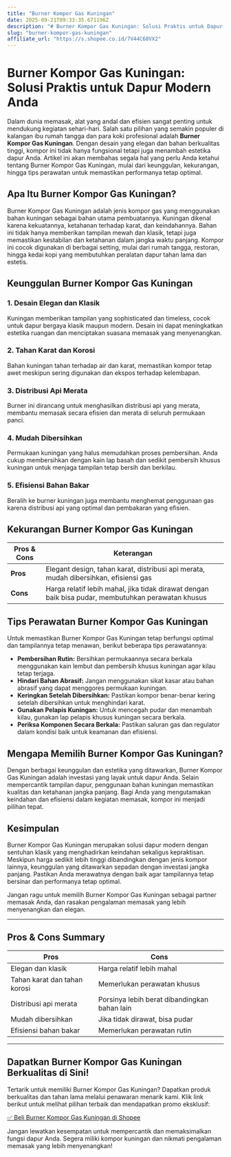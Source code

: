 ```yaml
---
title: "Burner Kompor Gas Kuningan"
date: 2025-09-21T09:33:35.671196Z
description: "# Burner Kompor Gas Kuningan: Solusi Praktis untuk Dapur Modern Anda..."
slug: "burner-kompor-gas-kuningan"
affiliate_url: "https://s.shopee.co.id/7V44C68VX2"
---
```

# Burner Kompor Gas Kuningan: Solusi Praktis untuk Dapur Modern Anda

Dalam dunia memasak, alat yang andal dan efisien sangat penting untuk mendukung kegiatan sehari-hari. Salah satu pilihan yang semakin populer di kalangan ibu rumah tangga dan para koki profesional adalah **Burner Kompor Gas Kuningan**. Dengan desain yang elegan dan bahan berkualitas tinggi, kompor ini tidak hanya fungsional tetapi juga menambah estetika dapur Anda. Artikel ini akan membahas segala hal yang perlu Anda ketahui tentang Burner Kompor Gas Kuningan, mulai dari keunggulan, kekurangan, hingga tips perawatan untuk memastikan performanya tetap optimal.

## Apa Itu Burner Kompor Gas Kuningan?

Burner Kompor Gas Kuningan adalah jenis kompor gas yang menggunakan bahan kuningan sebagai bahan utama pembuatannya. Kuningan dikenal karena kekuatannya, ketahanan terhadap karat, dan keindahannya. Bahan ini tidak hanya memberikan tampilan mewah dan klasik, tetapi juga memastikan kestabilan dan ketahanan dalam jangka waktu panjang. Kompor ini cocok digunakan di berbagai setting, mulai dari rumah tangga, restoran, hingga kedai kopi yang membutuhkan peralatan dapur tahan lama dan estetis.

## Keunggulan Burner Kompor Gas Kuningan

### 1. **Desain Elegan dan Klasik**
Kuningan memberikan tampilan yang sophisticated dan timeless, cocok untuk dapur bergaya klasik maupun modern. Desain ini dapat meningkatkan estetika ruangan dan menciptakan suasana memasak yang menyenangkan.

### 2. **Tahan Karat dan Korosi**
Bahan kuningan tahan terhadap air dan karat, memastikan kompor tetap awet meskipun sering digunakan dan ekspos terhadap kelembapan.

### 3. **Distribusi Api Merata**
Burner ini dirancang untuk menghasilkan distribusi api yang merata, membantu memasak secara efisien dan merata di seluruh permukaan panci.

### 4. **Mudah Dibersihkan**
Permukaan kuningan yang halus memudahkan proses pembersihan. Anda cukup membersihkan dengan kain lap basah dan sedikit pembersih khusus kuningan untuk menjaga tampilan tetap bersih dan berkilau.

### 5. **Efisiensi Bahan Bakar**
Beralih ke burner kuningan juga membantu menghemat penggunaan gas karena distribusi api yang optimal dan pembakaran yang efisien.

## Kekurangan Burner Kompor Gas Kuningan

| **Pros & Cons** | **Keterangan** |
|------------------|----------------|
| **Pros** | Elegant design, tahan karat, distribusi api merata, mudah dibersihkan, efisiensi gas |
| **Cons** | Harga relatif lebih mahal, jika tidak dirawat dengan baik bisa pudar, membutuhkan perawatan khusus |

## Tips Perawatan Burner Kompor Gas Kuningan

Untuk memastikan Burner Kompor Gas Kuningan tetap berfungsi optimal dan tampilannya tetap menawan, berikut beberapa tips perawatannya:

- **Pembersihan Rutin:** Bersihkan permukaannya secara berkala menggunakan kain lembut dan pembersih khusus kuningan agar kilau tetap terjaga.
- **Hindari Bahan Abrasif:** Jangan menggunakan sikat kasar atau bahan abrasif yang dapat menggores permukaan kuningan.
- **Keringkan Setelah Dibersihkan:** Pastikan kompor benar-benar kering setelah dibersihkan untuk menghindari karat.
- **Gunakan Pelapis Kuningan:** Untuk mencegah pudar dan menambah kilau, gunakan lap pelapis khusus kuningan secara berkala.
- **Periksa Komponen Secara Berkala:** Pastikan saluran gas dan regulator dalam kondisi baik untuk keamanan dan efisiensi.

## Mengapa Memilih Burner Kompor Gas Kuningan?

Dengan berbagai keunggulan dan estetika yang ditawarkan, Burner Kompor Gas Kuningan adalah investasi yang layak untuk dapur Anda. Selain mempercantik tampilan dapur, penggunaan bahan kuningan memastikan kualitas dan ketahanan jangka panjang. Bagi Anda yang mengutamakan keindahan dan efisiensi dalam kegiatan memasak, kompor ini menjadi pilihan tepat.

## Kesimpulan

Burner Kompor Gas Kuningan merupakan solusi dapur modern dengan sentuhan klasik yang menghadirkan keindahan sekaligus kepraktisan. Meskipun harga sedikit lebih tinggi dibandingkan dengan jenis kompor lainnya, keunggulan yang ditawarkan sepadan dengan investasi jangka panjang. Pastikan Anda merawatnya dengan baik agar tampilannya tetap bersinar dan performanya tetap optimal.

Jangan ragu untuk memilih Burner Kompor Gas Kuningan sebagai partner memasak Anda, dan rasakan pengalaman memasak yang lebih menyenangkan dan elegan.

---

## Pros & Cons Summary

| **Pros** | **Cons** |
|------------|-----------|
| Elegan dan klasik | Harga relatif lebih mahal |
| Tahan karat dan tahan korosi | Memerlukan perawatan khusus |
| Distribusi api merata | Porsinya lebih berat dibandingkan bahan lain |
| Mudah dibersihkan | Jika tidak dirawat, bisa pudar |
| Efisiensi bahan bakar | Memerlukan perawatan rutin |

---

## Dapatkan Burner Kompor Gas Kuningan Berkualitas di Sini!

Tertarik untuk memiliki Burner Kompor Gas Kuningan? Dapatkan produk berkualitas dan tahan lama melalui penawaran menarik kami. Klik link berikut untuk melihat pilihan terbaik dan mendapatkan promo eksklusif:

[✅ Beli Burner Kompor Gas Kuningan di Shopee](https://s.shopee.co.id/7V44C68VX2)

Jangan lewatkan kesempatan untuk mempercantik dan memaksimalkan fungsi dapur Anda. Segera miliki kompor kuningan dan nikmati pengalaman memasak yang lebih menyenangkan!